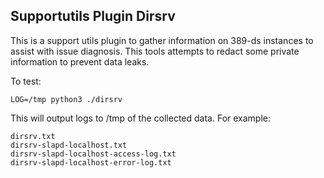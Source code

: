 ## Supportutils Plugin Dirsrv

This is a support utils plugin to gather information on 389-ds instances to assist with
issue diagnosis. This tools attempts to redact some private information to prevent
data leaks.

To test:

    LOG=/tmp python3 ./dirsrv

This will output logs to /tmp of the collected data. For example:

    dirsrv.txt
    dirsrv-slapd-localhost.txt
    dirsrv-slapd-localhost-access-log.txt
    dirsrv-slapd-localhost-error-log.txt


